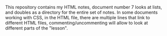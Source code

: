 This repository contains my HTML notes, document number 7 looks at lists, and doubles as a directory for the entire set of notes.
In some documents working with CSS, in the HTML file, there are multiple lines that link to different HTML files, commenting/uncommenting will allow to look at different parts of the "lesson".
